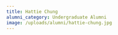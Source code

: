 ```yaml
---
title: Hattie Chung
alumni_category: Undergraduate Alumni
image: /uploads/alumni/hattie-chung.jpg
---
```

